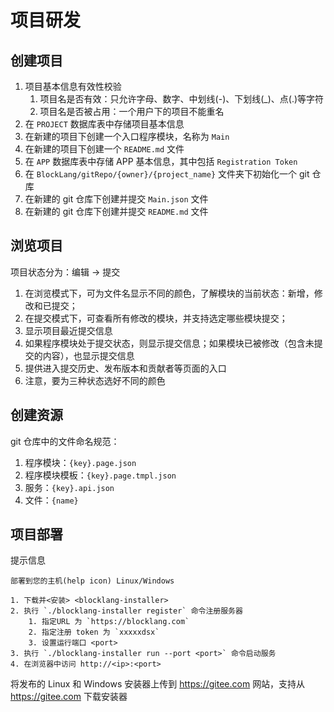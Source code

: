 # 项目研发

## 创建项目

1. 项目基本信息有效性校验
   1. 项目名是否有效：只允许字母、数字、中划线(-)、下划线(_)、点(.)等字符
   2. 项目名是否被占用：一个用户下的项目不能重名
2. 在 `PROJECT` 数据库表中存储项目基本信息
3. 在新建的项目下创建一个入口程序模块，名称为 `Main`
4. 在新建的项目下创建一个 `README.md` 文件
5. 在 `APP` 数据库表中存储 APP 基本信息，其中包括 `Registration Token`
6. 在 `BlockLang/gitRepo/{owner}/{project_name}` 文件夹下初始化一个 git 仓库
7. 在新建的 git 仓库下创建并提交 `Main.json` 文件
8. 在新建的 git 仓库下创建并提交 `README.md` 文件

## 浏览项目

项目状态分为：编辑 -> 提交

1. 在浏览模式下，可为文件名显示不同的颜色，了解模块的当前状态：新增，修改和已提交；
2. 在提交模式下，可查看所有修改的模块，并支持选定哪些模块提交；
3. 显示项目最近提交信息
4. 如果程序模块处于提交状态，则显示提交信息；如果模块已被修改（包含未提交的内容），也显示提交信息
5. 提供进入提交历史、发布版本和贡献者等页面的入口
6. 注意，要为三种状态选好不同的颜色

## 创建资源

git 仓库中的文件命名规范：

1. 程序模块：`{key}.page.json`
2. 程序模块模板：`{key}.page.tmpl.json`
3. 服务：`{key}.api.json`
4. 文件：`{name}`

## 项目部署

提示信息

```text
部署到您的主机(help icon) Linux/Windows

1. 下载并<安装> <blocklang-installer>
2. 执行 `./blocklang-installer register` 命令注册服务器
    1. 指定URL 为 `https://blocklang.com`
    2. 指定注册 token 为 `xxxxxdsx`
    3. 设置运行端口 <port>
3. 执行 `./blocklang-installer run --port <port>` 命令启动服务
4. 在浏览器中访问 http://<ip>:<port>
```

将发布的 Linux 和 Windows 安装器上传到 <https://gitee.com> 网站，支持从 <https://gitee.com> 下载安装器
